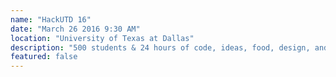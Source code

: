 ```yaml
---
name: "HackUTD 16"
date: "March 26 2016 9:30 AM"
location: "University of Texas at Dallas"
description: "500 students & 24 hours of code, ideas, food, design, and more. North Texas' largest university hackathon, here at UT Dallas. Check it out at [hackutd.co](http://www.hackutd.co)"
featured: false
---
```

